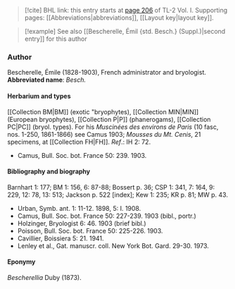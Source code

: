> [!cite] BHL link: this entry starts at [page 206](https://www.biodiversitylibrary.org/page/33120337) of TL-2 Vol. I.
> Supporting pages: [[Abbreviations|abbreviations]], [[Layout key|layout key]].

> [!example] See also [[Bescherelle, Émil {std. Besch.} (Suppl.)|second entry]] for this author

### Author

Bescherelle, Émile (1828-1903), French administrator and bryologist. 
**Abbreviated name**: *Besch.*

#### Herbarium and types

[[Collection BM|BM]] (exotic "bryophytes), [[Collection MIN|MIN]] (European bryophytes), [[Collection P|P]] (phanerogams), [[Collection PC|PC]] (bryol. types). For his *Muscinées des environs de Paris* (10 fasc, nos. 1-250, 1861-1866) see Camus 1903; *Mousses du Mt. Cenis*, 21 specimens, at [[Collection FH|FH]].
*Ref*.: IH 2: 72.
- Camus, Bull. Soc. bot. France 50: 239. 1903.

#### Bibliography and biography

Barnhart 1: 177; BM 1: 156, 6: 87-88; Bossert p. 36; CSP 1: 341, 7: 164, 9: 229, 12: 78, 13: 513; Jackson p. 522 \[index\]; Kew 1: 235; KR p. 81; MW p. 43.
- Urban, Symb. ant. 1: 11-12. 1898, 5: I. 1908.
- Camus, Bull. Soc. bot. France 50: 227-239. 1903 (bibl., portr.)
- Holzinger, Bryologist 6: 46. 1903 (brief bibl.)
- Poisson, Bull. Soc. bot. France 50: 225-226. 1903.
- Cavillier, Boissiera 5: 21. 1941.
- Lenley et al., Gat. manuscr. coll. New York Bot. Gard. 29-30. 1973.

#### Eponymy

*Bescherellia* Duby (1873).

